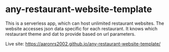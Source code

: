 # any-restaurant-website-template
This is a serverless app, which can host unlimited restaurant websites. The website accesses json data specific for each restaurant. It knows which restaurant theme and dat to provide based on url parameters.


Live site:
https://aaronrs2002.github.io/any-restaurant-website-template/